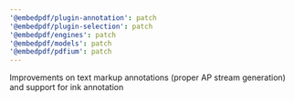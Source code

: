```yaml
---
'@embedpdf/plugin-annotation': patch
'@embedpdf/plugin-selection': patch
'@embedpdf/engines': patch
'@embedpdf/models': patch
'@embedpdf/pdfium': patch
---
```


Improvements on text markup annotations (proper AP stream generation) and support for ink annotation
